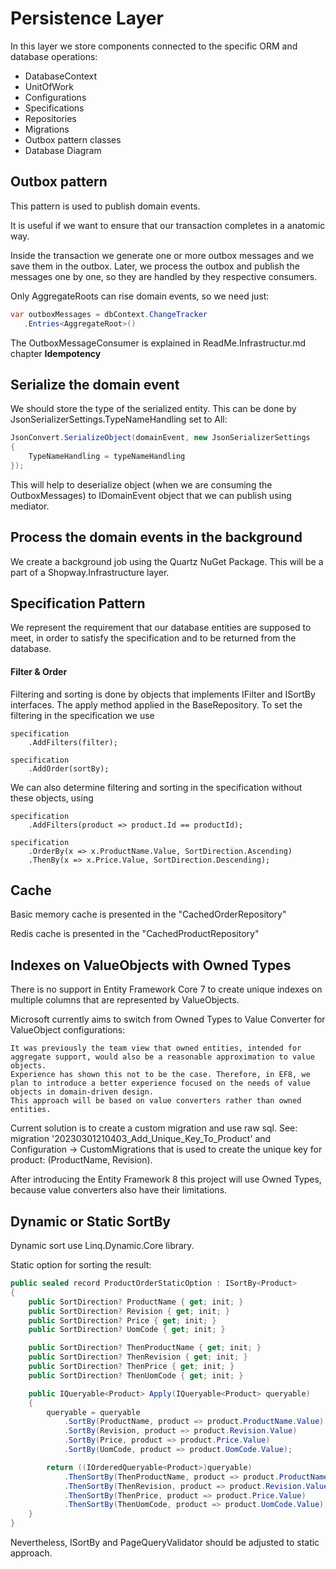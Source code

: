 # Persistence Layer

In this layer we store components connected to the specific ORM and database operations:

- DatabaseContext
- UnitOfWork
- Configurations
- Specifications
- Repositories
- Migrations
- Outbox pattern classes
- Database Diagram

## Outbox pattern

This pattern is used to publish domain events. 

It is useful if we want to ensure that our transaction completes in a anatomic way.

Inside the transaction we generate one or more outbox messages and we save them in the outbox. 
Later, we process the outbox and publish the messages one by one, so they are handled by they respective consumers.

 Only AggregateRoots can rise domain events, so we need just:

 ```csharp
var outboxMessages = dbContext.ChangeTracker
	.Entries<AggregateRoot>()
```

The OutboxMessageConsumer is explained in ReadMe.Infrastructur.md chapter **Idempotency**

## Serialize the domain event

We should store the type of the serialized entity. This can be done by JsonSerializerSettings.TypeNameHandling set to All:

```csharp
JsonConvert.SerializeObject(domainEvent, new JsonSerializerSettings
{
    TypeNameHandling = typeNameHandling
});
```

This will help to deserialize object (when we are consuming the OutboxMessages) to IDomainEvent object that we can publish using mediator.

## Process the domain events in the background

We create a background job using the Quartz NuGet Package. This will be a part of a Shopway.Infrastructure layer.

## Specification Pattern

We represent the requirement that our database entities are supposed to meet, in order to satisfy the specification and to be returned from the database.

#### Filter & Order

Filtering and sorting is done by objects that implements IFilter<TEntity> and ISortBy<TEntity> interfaces. The apply method 
applied in the BaseRepository. To set the filtering in the specification we use 

```
specification
    .AddFilters(filter);

specification
    .AddOrder(sortBy);
```

We can also determine filtering and sorting in the specification without these objects, using 
```
specification
    .AddFilters(product => product.Id == productId);

specification
    .OrderBy(x => x.ProductName.Value, SortDirection.Ascending)
    .ThenBy(x => x.Price.Value, SortDirection.Descending);
```

## Cache

Basic memory cache is presented in the "CachedOrderRepository"

Redis cache is presented in the "CachedProductRepository"

## Indexes on ValueObjects with Owned Types

There is no support in Entity Framework Core 7 to create unique indexes on multiple columns that are represented by ValueObjects.

Microsoft currently aims to switch from Owned Types to Value Converter for ValueObject configurations:
```
It was previously the team view that owned entities, intended for aggregate support, would also be a reasonable approximation to value objects. 
Experience has shown this not to be the case. Therefore, in EF8, we plan to introduce a better experience focused on the needs of value objects in domain-driven design. 
This approach will be based on value converters rather than owned entities.
```

Current solution is to create a custom migration and use raw sql. 
See: migration '20230301210403_Add_Unique_Key_To_Product' and Configuration -> CustomMigrations that is used to create the unique key for product: (ProductName, Revision).

After introducing the Entity Framework 8 this project will use Owned Types, because value converters also have their limitations.

## Dynamic or Static SortBy

Dynamic sort use Linq.Dynamic.Core library.

Static option for sorting the result:

```csharp
public sealed record ProductOrderStaticOption : ISortBy<Product>
{
    public SortDirection? ProductName { get; init; }
    public SortDirection? Revision { get; init; }
    public SortDirection? Price { get; init; }
    public SortDirection? UomCode { get; init; }

    public SortDirection? ThenProductName { get; init; }
    public SortDirection? ThenRevision { get; init; }
    public SortDirection? ThenPrice { get; init; }
    public SortDirection? ThenUomCode { get; init; }

    public IQueryable<Product> Apply(IQueryable<Product> queryable)
    {
        queryable = queryable
            .SortBy(ProductName, product => product.ProductName.Value)
            .SortBy(Revision, product => product.Revision.Value)
            .SortBy(Price, product => product.Price.Value)
            .SortBy(UomCode, product => product.UomCode.Value);

        return ((IOrderedQueryable<Product>)queryable)
            .ThenSortBy(ThenProductName, product => product.ProductName.Value)
            .ThenSortBy(ThenRevision, product => product.Revision.Value)
            .ThenSortBy(ThenPrice, product => product.Price.Value)
            .ThenSortBy(ThenUomCode, product => product.UomCode.Value);
    }
}
```

Nevertheless, ISortBy and PageQueryValidator should be adjusted to static approach.